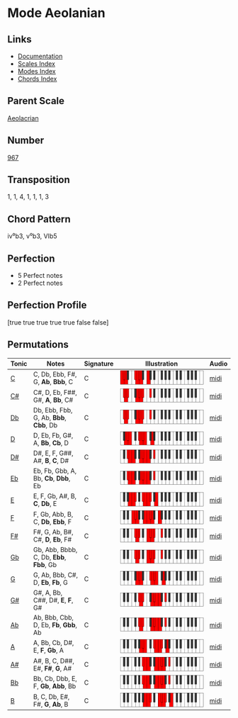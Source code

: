 # Mode Aeolanian

## Links

- [Documentation](README.md)
- [Scales Index](Scales.md)
- [Modes Index](Modes.md)
- [Chords Index](Chords.md)

## Parent Scale

[Aeolacrian](ScaleAeolacrian.md)

## Number

[967](https://ianring.com/musictheory/scales/967)

## Transposition

1, 1, 4, 1, 1, 1, 3

## Chord Pattern

iv⁰b3, v⁰b3, VIb5

## Perfection

- 5 Perfect notes
- 2 Perfect notes

## Perfection Profile

[true true true true true false false]

## Permutations

| Tonic | Notes | Signature | Illustration | Audio |
|-------|-------|-----------|--------------|-------|
| [C](ModeCNaturalAeolanian.md) | C, Db, Ebb, F#, G, **Ab**, **Bbb**, C | C | ![CNaturalAeolanian](ModeCNaturalAeolanian.png) | [midi](https://github.com/edipermadi/music/blob/main/docs/ModeCNaturalAeolanian.mid?raw=true) |
| [C#](ModeCSharpAeolanian.md) | C#, D, Eb, F##, G#, **A**, **Bb**, C# | C | ![CSharpAeolanian](ModeCSharpAeolanian.png) | [midi](https://github.com/edipermadi/music/blob/main/docs/ModeCSharpAeolanian.mid?raw=true) |
| [Db](ModeDFlatAeolanian.md) | Db, Ebb, Fbb, G, Ab, **Bbb**, **Cbb**, Db | C | ![DFlatAeolanian](ModeDFlatAeolanian.png) | [midi](https://github.com/edipermadi/music/blob/main/docs/ModeDFlatAeolanian.mid?raw=true) |
| [D](ModeDNaturalAeolanian.md) | D, Eb, Fb, G#, A, **Bb**, **Cb**, D | C | ![DNaturalAeolanian](ModeDNaturalAeolanian.png) | [midi](https://github.com/edipermadi/music/blob/main/docs/ModeDNaturalAeolanian.mid?raw=true) |
| [D#](ModeDSharpAeolanian.md) | D#, E, F, G##, A#, **B**, **C**, D# | C | ![DSharpAeolanian](ModeDSharpAeolanian.png) | [midi](https://github.com/edipermadi/music/blob/main/docs/ModeDSharpAeolanian.mid?raw=true) |
| [Eb](ModeEFlatAeolanian.md) | Eb, Fb, Gbb, A, Bb, **Cb**, **Dbb**, Eb | C | ![EFlatAeolanian](ModeEFlatAeolanian.png) | [midi](https://github.com/edipermadi/music/blob/main/docs/ModeEFlatAeolanian.mid?raw=true) |
| [E](ModeENaturalAeolanian.md) | E, F, Gb, A#, B, **C**, **Db**, E | C | ![ENaturalAeolanian](ModeENaturalAeolanian.png) | [midi](https://github.com/edipermadi/music/blob/main/docs/ModeENaturalAeolanian.mid?raw=true) |
| [F](ModeFNaturalAeolanian.md) | F, Gb, Abb, B, C, **Db**, **Ebb**, F | C | ![FNaturalAeolanian](ModeFNaturalAeolanian.png) | [midi](https://github.com/edipermadi/music/blob/main/docs/ModeFNaturalAeolanian.mid?raw=true) |
| [F#](ModeFSharpAeolanian.md) | F#, G, Ab, B#, C#, **D**, **Eb**, F# | C | ![FSharpAeolanian](ModeFSharpAeolanian.png) | [midi](https://github.com/edipermadi/music/blob/main/docs/ModeFSharpAeolanian.mid?raw=true) |
| [Gb](ModeGFlatAeolanian.md) | Gb, Abb, Bbbb, C, Db, **Ebb**, **Fbb**, Gb | C | ![GFlatAeolanian](ModeGFlatAeolanian.png) | [midi](https://github.com/edipermadi/music/blob/main/docs/ModeGFlatAeolanian.mid?raw=true) |
| [G](ModeGNaturalAeolanian.md) | G, Ab, Bbb, C#, D, **Eb**, **Fb**, G | C | ![GNaturalAeolanian](ModeGNaturalAeolanian.png) | [midi](https://github.com/edipermadi/music/blob/main/docs/ModeGNaturalAeolanian.mid?raw=true) |
| [G#](ModeGSharpAeolanian.md) | G#, A, Bb, C##, D#, **E**, **F**, G# | C | ![GSharpAeolanian](ModeGSharpAeolanian.png) | [midi](https://github.com/edipermadi/music/blob/main/docs/ModeGSharpAeolanian.mid?raw=true) |
| [Ab](ModeAFlatAeolanian.md) | Ab, Bbb, Cbb, D, Eb, **Fb**, **Gbb**, Ab | C | ![AFlatAeolanian](ModeAFlatAeolanian.png) | [midi](https://github.com/edipermadi/music/blob/main/docs/ModeAFlatAeolanian.mid?raw=true) |
| [A](ModeANaturalAeolanian.md) | A, Bb, Cb, D#, E, **F**, **Gb**, A | C | ![ANaturalAeolanian](ModeANaturalAeolanian.png) | [midi](https://github.com/edipermadi/music/blob/main/docs/ModeANaturalAeolanian.mid?raw=true) |
| [A#](ModeASharpAeolanian.md) | A#, B, C, D##, E#, **F#**, **G**, A# | C | ![ASharpAeolanian](ModeASharpAeolanian.png) | [midi](https://github.com/edipermadi/music/blob/main/docs/ModeASharpAeolanian.mid?raw=true) |
| [Bb](ModeBFlatAeolanian.md) | Bb, Cb, Dbb, E, F, **Gb**, **Abb**, Bb | C | ![BFlatAeolanian](ModeBFlatAeolanian.png) | [midi](https://github.com/edipermadi/music/blob/main/docs/ModeBFlatAeolanian.mid?raw=true) |
| [B](ModeBNaturalAeolanian.md) | B, C, Db, E#, F#, **G**, **Ab**, B | C | ![BNaturalAeolanian](ModeBNaturalAeolanian.png) | [midi](https://github.com/edipermadi/music/blob/main/docs/ModeBNaturalAeolanian.mid?raw=true) |
